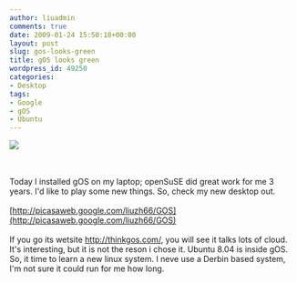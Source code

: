 ```yaml
---
author: liuadmin
comments: true
date: 2009-01-24 15:50:18+00:00
layout: post
slug: gos-looks-green
title: gOS looks green
wordpress_id: 49250
categories:
- Desktop
tags:
- Google
- gOS
- Ubuntu
---
```


![](http://thinkgos.com/_images/gos31home.jpg)

<br /><br />Today I installed gOS on my laptop; openSuSE did great work for me 3 years. I'd like to play some new things. So, check my new desktop out.<br /><br />[http://picasaweb.google.com/liuzh66/GOS](http://picasaweb.google.com/liuzh66/GOS)<br /><br />If you go its wetsite http://thinkgos.com/, you will see it talks lots of cloud. It's interesting, but it is not the reson i chose it. Ubuntu 8.04 is inside gOS. So, it time to learn a new linux system. I neve use a Derbin based system, I'm not sure it could run for me how long.
